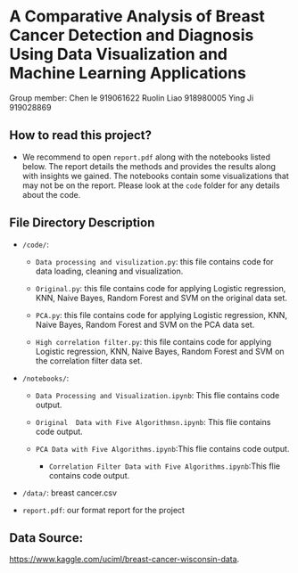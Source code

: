 # A Comparative Analysis of Breast Cancer Detection and Diagnosis Using Data Visualization and Machine Learning Applications
Group member: 
Chen le 919061622
Ruolin Liao 918980005
Ying Ji 919028869

## How to read this project?

* We recommend to open `report.pdf` along with the notebooks listed below. The report details the methods and provides the results along with insights we gained. The notebooks contain some visualizations that may not be on the report. Please look at the `code` folder for any details about the code.

## File Directory Description

* `/code/`: 
	
	* `Data processing and visulization.py`: this file contains code for data loading, cleaning and visualization.

	* `Original.py`: this file contains code for applying Logistic regression, KNN, Naive Bayes, Random Forest and SVM on the original data set. 

	* `PCA.py`: this file contains code for applying Logistic regression, KNN, Naive Bayes, Random Forest and SVM on the PCA data set.
    
	* `High correlation filter.py`: this file contains code for applying Logistic regression, KNN, Naive Bayes, Random Forest and SVM on the 
	correlation filter data set.
    

* `/notebooks/`: 

	* `Data Processing and Visualization.ipynb`: This flie contains code output.
    
	* `Original  Data with Five Algorithmsn.ipynb`: This flie contains code output.
	
  * `PCA Data with Five Algorithms.ipynb`:This flie contains code output.
  
	* `Correlation Filter Data with Five Algorithms.ipynb`:This flie contains code output.

* `/data/`: breast cancer.csv

* `report.pdf`: our format report for the project


## Data Source:
https://www.kaggle.com/uciml/breast-cancer-wisconsin-data.

